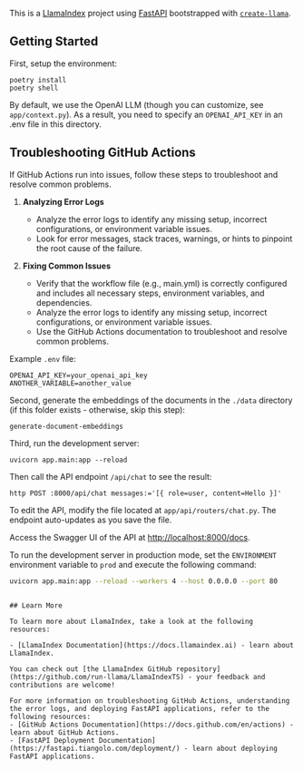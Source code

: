 This is a [LlamaIndex](https://www.llamaindex.ai/) project using [FastAPI](https://fastapi.tiangolo.com/) bootstrapped with [`create-llama`](https://github.com/run-llama/create-llama-ts).

## Getting Started

First, setup the environment:

```
poetry install
poetry shell
```

By default, we use the OpenAI LLM (though you can customize, see `app/context.py`). As a result, you need to specify an `OPENAI_API_KEY` in an .env file in this directory.

## Troubleshooting GitHub Actions

If GitHub Actions run into issues, follow these steps to troubleshoot and resolve common problems.

1. **Analyzing Error Logs**
   - Analyze the error logs to identify any missing setup, incorrect configurations, or environment variable issues.
   - Look for error messages, stack traces, warnings, or hints to pinpoint the root cause of the failure.

2. **Fixing Common Issues**
   - Verify that the workflow file (e.g., main.yml) is correctly configured and includes all necessary steps, environment variables, and dependencies.
   - Analyze the error logs to identify any missing setup, incorrect configurations, or environment variable issues.
   - Use the GitHub Actions documentation to troubleshoot and resolve common problems.

Example `.env` file:

```
OPENAI_API_KEY=your_openai_api_key
ANOTHER_VARIABLE=another_value
```

Second, generate the embeddings of the documents in the `./data` directory (if this folder exists - otherwise, skip this step):

```
generate-document-embeddings
```

Third, run the development server:

```
uvicorn app.main:app --reload
```

Then call the API endpoint `/api/chat` to see the result:

```
http POST :8000/api/chat messages:='[{ role=user, content=Hello }]'
```

To edit the API, modify the file located at `app/api/routers/chat.py`. The endpoint auto-updates as you save the file.

Access the Swagger UI of the API at [http://localhost:8000/docs](http://localhost:8000/docs).

To run the development server in production mode, set the `ENVIRONMENT` environment variable to `prod` and execute the following command:

```sh
uvicorn app.main:app --reload --workers 4 --host 0.0.0.0 --port 80
```
```

## Learn More

To learn more about LlamaIndex, take a look at the following resources:

- [LlamaIndex Documentation](https://docs.llamaindex.ai) - learn about LlamaIndex.

You can check out [the LlamaIndex GitHub repository](https://github.com/run-llama/LlamaIndexTS) - your feedback and contributions are welcome!

For more information on troubleshooting GitHub Actions, understanding the error logs, and deploying FastAPI applications, refer to the following resources:
- [GitHub Actions Documentation](https://docs.github.com/en/actions) - learn about GitHub Actions.
- [FastAPI Deployment Documentation](https://fastapi.tiangolo.com/deployment/) - learn about deploying FastAPI applications.
